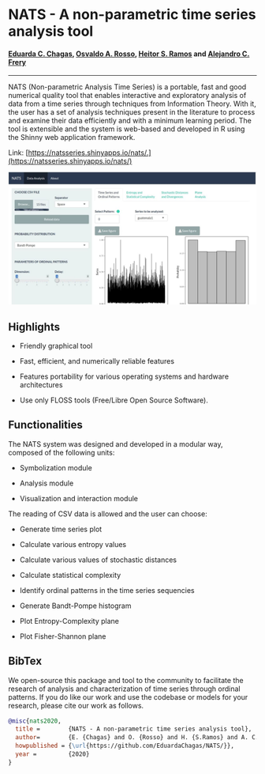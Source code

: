 # NATS - A non-parametric time series analysis tool

#### [Eduarda C. Chagas](mailto:eduarda.chagas@dcc.ufmg.br), [Osvaldo A. Rosso](mailto:oarosso@gmail.com), [Heitor S. Ramos](mailto:ramosh@dcc.ufmg.br) and [Alejandro C. Frery](mailto:acfrery@laccan.ufal.br)

---

NATS (Non-parametric Analysis Time Series) is a portable, fast and good numerical quality tool that enables interactive and exploratory analysis of data from a time series through techniques from Information Theory. With it, the user has a set of analysis techniques present in the literature to process and examine their data efficiently and with a minimum learning period. The tool is extensible and the system is web-based and developed in R using the Shinny web application framework.

Link: [https://natsseries.shinyapps.io/nats/.](https://natsseries.shinyapps.io/nats/)

<img src="nats.jpg" />

## Highlights

* Friendly graphical tool

* Fast, efficient, and numerically reliable features

* Features portability for various operating systems and hardware architectures

* Use only FLOSS tools (Free/Libre Open Source Software).

## Functionalities

The NATS system was designed and developed in a modular way, composed of the following units:

* Symbolization module

* Analysis module

* Visualization and interaction module

The reading of CSV data is allowed and the user can choose:

* Generate time series plot

* Calculate various entropy values

* Calculate various values of stochastic distances

* Calculate statistical complexity

* Identify ordinal patterns in the time series sequencies

* Generate Bandt-Pompe histogram

* Plot Entropy-Complexity plane

* Plot Fisher-Shannon plane

## BibTex

We open-source this package and tool to the community to facilitate the research of analysis and characterization of time series through ordinal patterns. If you do like our work and use the codebase or models for your research, please cite our work as follows.

```bibtex
@misc{nats2020,
  title =        {NATS - A non-parametric time series analysis tool},
  author=        {E. {Chagas} and O. {Rosso} and H. {S.Ramos} and A. C. {Frery}},
  howpublished = {\url{https://github.com/EduardaChagas/NATS/}},
  year =         {2020}
}
```

